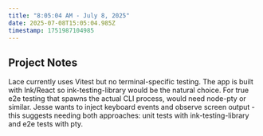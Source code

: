 ```yaml
---
title: "8:05:04 AM - July 8, 2025"
date: 2025-07-08T15:05:04.985Z
timestamp: 1751987104985
---
```


## Project Notes

Lace currently uses Vitest but no terminal-specific testing. The app is built with Ink/React so ink-testing-library would be the natural choice. For true e2e testing that spawns the actual CLI process, would need node-pty or similar. Jesse wants to inject keyboard events and observe screen output - this suggests needing both approaches: unit tests with ink-testing-library and e2e tests with pty.
